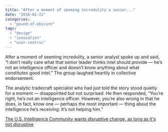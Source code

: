 ```yaml
---
title: "After a moment of seeming incredulity a senior..."
date: "2016-01-22"
categories: 
  - "pound-of-obscure"
tags: 
  - "design"
  - "innovation"
  - "user-centric"
---
```


After a moment of seeming incredulity, a senior analyst spoke up and said, “I don’t really care what that senior leader thinks intel should provide — he’s not an intelligence officer and doesn’t know anything about what constitutes good intel.” The group laughed heartily in collective endorsement.

The analytic tradecraft specialist who had just told the story stood quietly for a moment — disappointed but not surprised. He then responded, “You’re right, he’s not an intelligence officer. However, you’re also wrong in that he does, in fact, know one — perhaps the most important — thing about the intelligence he’s receiving: It’s not helping him.”

[The U.S. Intelligence Community wants disruptive change, as long as it's not disruptive](http://warontherocks.com/2016/01/the-u-s-intelligence-community-wants-disruptive-change-as-long-as-its-not-disruptive/)
